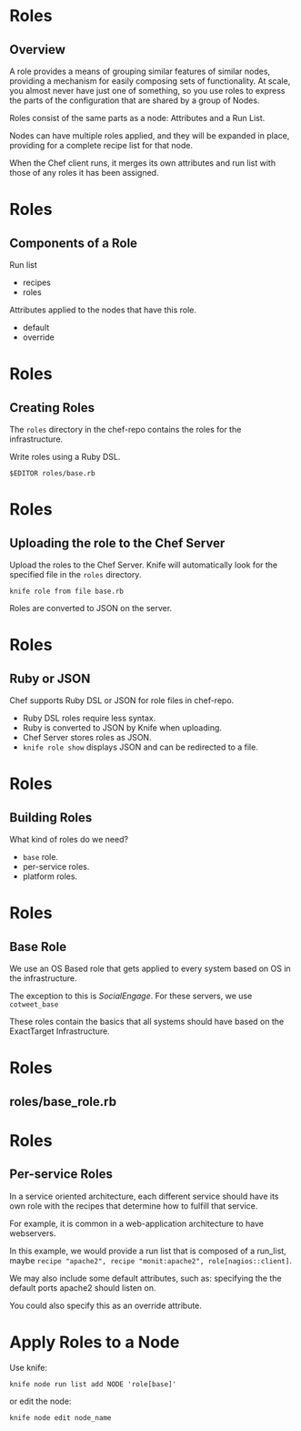 # Roles
## Overview

A role provides a means of grouping similar features of similar nodes,
providing a mechanism for easily composing sets of functionality. At
scale, you almost never have just one of something, so you use roles
to express the parts of the configuration that are shared by a group
of Nodes.

Roles consist of the same parts as a node: Attributes and a Run List.

Nodes can have multiple roles applied, and they will be expanded in
place, providing for a complete recipe list for that node.

When the Chef client runs, it merges its own attributes and run list
with those of any roles it has been assigned.

# Roles
## Components of a Role

Run list

* recipes
* roles

Attributes applied to the nodes that have this role.

* default
* override

# Roles
## Creating Roles

The `roles` directory in the chef-repo contains the roles for the infrastructure.

Write roles using a Ruby DSL.

    $EDITOR roles/base.rb

# Roles
## Uploading the role to the Chef Server

Upload the roles to the Chef Server. Knife will automatically look for
the specified file in the `roles` directory.

    knife role from file base.rb

Roles are converted to JSON on the server.

# Roles
## Ruby or JSON

Chef supports Ruby DSL or JSON for role files in chef-repo.

* Ruby DSL roles require less syntax.
* Ruby is converted to JSON by Knife when uploading.
* Chef Server stores roles as JSON.
* `knife role show` displays JSON and can be redirected to a file.

# Roles
## Building Roles

What kind of roles do we need?

* `base` role.
* per-service roles.
* platform roles.

# Roles
## Base Role

We use an OS Based role that gets applied to every system based on OS in the infrastructure.

The exception to this is _SocialEngage_. For these servers, we use `cotweet_base`

These roles contain the basics that all systems should have based on the ExactTarget Infrastructure.

# Roles
## roles/base_role.rb

# Roles
## Per-service Roles

In a service oriented architecture, each different service should have
its own role with the recipes that determine how to fulfill that
service.

For example, it is common in a web-application architecture to have
webservers.

In this example, we would provide a run list that is composed of a run_list,
maybe `recipe "apache2", recipe "monit:apache2", role[nagios::client]`.

We may also include some default attributes, such as:
specifying the the default ports apache2 should listen on.

You could also specify this as an override attribute.

# Apply Roles to a Node

Use knife:

    knife node run list add NODE 'role[base]'

or edit the node:

    knife node edit node_name
